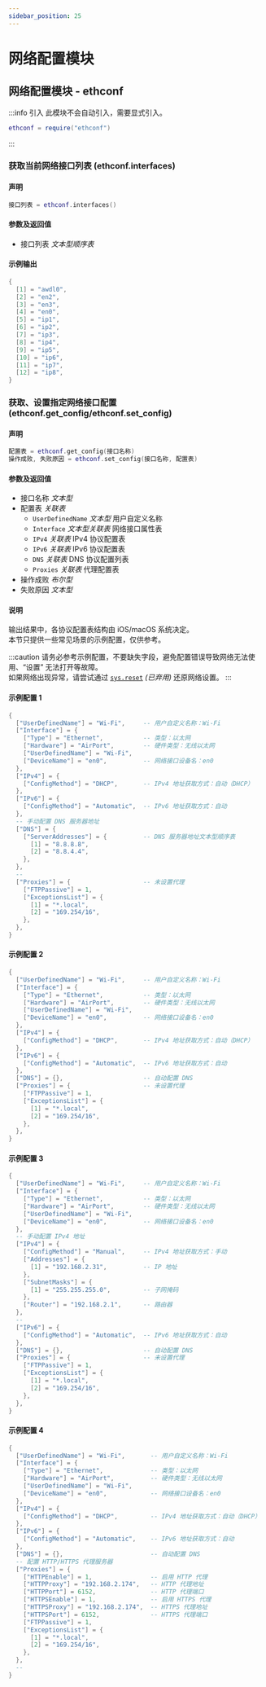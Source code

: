 ```yaml
---
sidebar_position: 25
---
```


# 网络配置模块

## 网络配置模块 - ethconf

:::info 引入
此模块不会自动引入，需要显式引入。

```lua
ethconf = require("ethconf")
```

:::

### 获取当前网络接口列表 \(**ethconf\.interfaces**\)

#### 声明

```lua
接口列表 = ethconf.interfaces()
```

#### 参数及返回值

- 接口列表 *文本型顺序表*

#### 示例输出

```lua title="ethconf.interfaces"
{
  [1] = "awdl0",
  [2] = "en2",
  [3] = "en3",
  [4] = "en0",
  [5] = "ip1",
  [6] = "ip2",
  [7] = "ip3",
  [8] = "ip4",
  [9] = "ip5",
  [10] = "ip6",
  [11] = "ip7",
  [12] = "ip8",
}
```

### 获取、设置指定网络接口配置 \(**ethconf\.get\_config/ethconf\.set\_config**\)

#### 声明

```lua
配置表 = ethconf.get_config(接口名称)
操作成败, 失败原因 = ethconf.set_config(接口名称, 配置表)
```

#### 参数及返回值

- 接口名称 *文本型*
- 配置表 *关联表*
  - `UserDefinedName` *文本型* 用户自定义名称
  - `Interface` *文本型关联表* 网络接口属性表
  - `IPv4` *关联表* IPv4 协议配置表
  - `IPv6` *关联表* IPv6 协议配置表
  - `DNS` *关联表* DNS 协议配置列表
  - `Proxies` *关联表* 代理配置表
- 操作成败 *布尔型*
- 失败原因 *文本型*

#### 说明

输出结果中，各协议配置表结构由 iOS/macOS 系统决定。  
本节只提供一些常见场景的示例配置，仅供参考。

:::caution
请务必参考示例配置，不要缺失字段，避免配置错误导致网络无法使用、“设置” 无法打开等故障。  
如果网络出现异常，请尝试通过 [`sys.reset`](./sys.md#还原-sysreset) *(已弃用)* 还原网络设置。
:::

#### 示例配置 1

```lua title="DHCP 自动获取地址、手动配置 DNS、未配置代理"
{
  ["UserDefinedName"] = "Wi-Fi",     -- 用户自定义名称：Wi-Fi
  ["Interface"] = {
    ["Type"] = "Ethernet",           -- 类型：以太网
    ["Hardware"] = "AirPort",        -- 硬件类型：无线以太网
    ["UserDefinedName"] = "Wi-Fi",
    ["DeviceName"] = "en0",          -- 网络接口设备名：en0
  },
  ["IPv4"] = {
    ["ConfigMethod"] = "DHCP",       -- IPv4 地址获取方式：自动（DHCP）
  },
  ["IPv6"] = {
    ["ConfigMethod"] = "Automatic",  -- IPv6 地址获取方式：自动
  },
  -- 手动配置 DNS 服务器地址
  ["DNS"] = {
    ["ServerAddresses"] = {          -- DNS 服务器地址文本型顺序表
      [1] = "8.8.8.8",
      [2] = "8.8.4.4",
    },
  },
  --
  ["Proxies"] = {                    -- 未设置代理
    ["FTPPassive"] = 1,
    ["ExceptionsList"] = {
      [1] = "*.local",
      [2] = "169.254/16",
    },
  },
}
```

#### 示例配置 2

```lua title="DHCP 自动获取地址、自动配置 DNS、未配置代理"
{
  ["UserDefinedName"] = "Wi-Fi",     -- 用户自定义名称：Wi-Fi
  ["Interface"] = {
    ["Type"] = "Ethernet",           -- 类型：以太网
    ["Hardware"] = "AirPort",        -- 硬件类型：无线以太网
    ["UserDefinedName"] = "Wi-Fi",
    ["DeviceName"] = "en0",          -- 网络接口设备名：en0
  },
  ["IPv4"] = {
    ["ConfigMethod"] = "DHCP",       -- IPv4 地址获取方式：自动（DHCP）
  },
  ["IPv6"] = {
    ["ConfigMethod"] = "Automatic",  -- IPv6 地址获取方式：自动
  },
  ["DNS"] = {},                      -- 自动配置 DNS
  ["Proxies"] = {                    -- 未设置代理
    ["FTPPassive"] = 1,
    ["ExceptionsList"] = {
      [1] = "*.local",
      [2] = "169.254/16",
    },
  },
}
```

#### 示例配置 3

```lua title="手动配置地址、自动配置 DNS、未配置代理"
{
  ["UserDefinedName"] = "Wi-Fi",     -- 用户自定义名称：Wi-Fi
  ["Interface"] = {
    ["Type"] = "Ethernet",           -- 类型：以太网
    ["Hardware"] = "AirPort",        -- 硬件类型：无线以太网
    ["UserDefinedName"] = "Wi-Fi",
    ["DeviceName"] = "en0",          -- 网络接口设备名：en0
  },
  -- 手动配置 IPv4 地址
  ["IPv4"] = {
    ["ConfigMethod"] = "Manual",     -- IPv4 地址获取方式：手动
    ["Addresses"] = {
      [1] = "192.168.2.31",          -- IP 地址
    },
    ["SubnetMasks"] = {
      [1] = "255.255.255.0",         -- 子网掩码
    },
    ["Router"] = "192.168.2.1",      -- 路由器
  },
  --
  ["IPv6"] = {
    ["ConfigMethod"] = "Automatic",  -- IPv6 地址获取方式：自动
  },
  ["DNS"] = {},                      -- 自动配置 DNS
  ["Proxies"] = {                    -- 未设置代理
    ["FTPPassive"] = 1,
    ["ExceptionsList"] = {
      [1] = "*.local",
      [2] = "169.254/16",
    },
  },
}
```

#### 示例配置 4

```lua title="DHCP 自动获取地址、自动配置 DNS、手动配置代理"
{
  ["UserDefinedName"] = "Wi-Fi",       -- 用户自定义名称：Wi-Fi
  ["Interface"] = {
    ["Type"] = "Ethernet",             -- 类型：以太网
    ["Hardware"] = "AirPort",          -- 硬件类型：无线以太网
    ["UserDefinedName"] = "Wi-Fi",
    ["DeviceName"] = "en0",            -- 网络接口设备名：en0
  },
  ["IPv4"] = {
    ["ConfigMethod"] = "DHCP",         -- IPv4 地址获取方式：自动（DHCP）
  },
  ["IPv6"] = {
    ["ConfigMethod"] = "Automatic",    -- IPv6 地址获取方式：自动
  },
  ["DNS"] = {},                        -- 自动配置 DNS
  -- 配置 HTTP/HTTPS 代理服务器
  ["Proxies"] = {
    ["HTTPEnable"] = 1,                -- 启用 HTTP 代理
    ["HTTPProxy"] = "192.168.2.174",   -- HTTP 代理地址
    ["HTTPPort"] = 6152,               -- HTTP 代理端口
    ["HTTPSEnable"] = 1,               -- 启用 HTTPS 代理
    ["HTTPSProxy"] = "192.168.2.174",  -- HTTPS 代理地址
    ["HTTPSPort"] = 6152,              -- HTTPS 代理端口
    ["FTPPassive"] = 1,
    ["ExceptionsList"] = {
      [1] = "*.local",
      [2] = "169.254/16",
    },
  },
  --
}
```
